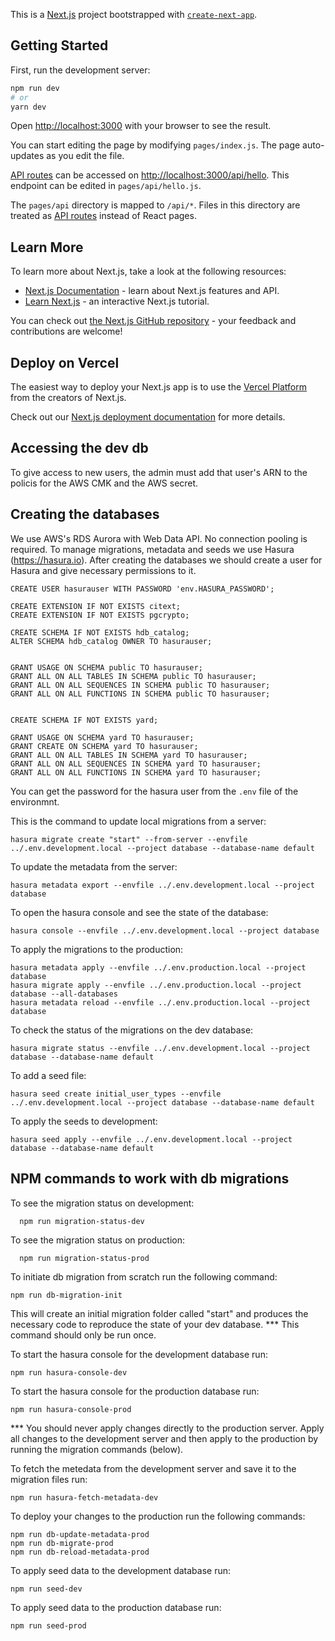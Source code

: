 This is a [Next.js](https://nextjs.org/) project bootstrapped with [`create-next-app`](https://github.com/vercel/next.js/tree/canary/packages/create-next-app).

## Getting Started

First, run the development server:

```bash
npm run dev
# or
yarn dev
```

Open [http://localhost:3000](http://localhost:3000) with your browser to see the result.

You can start editing the page by modifying `pages/index.js`. The page auto-updates as you edit the file.

[API routes](https://nextjs.org/docs/api-routes/introduction) can be accessed on [http://localhost:3000/api/hello](http://localhost:3000/api/hello). This endpoint can be edited in `pages/api/hello.js`.

The `pages/api` directory is mapped to `/api/*`. Files in this directory are treated as [API routes](https://nextjs.org/docs/api-routes/introduction) instead of React pages.

## Learn More

To learn more about Next.js, take a look at the following resources:

- [Next.js Documentation](https://nextjs.org/docs) - learn about Next.js features and API.
- [Learn Next.js](https://nextjs.org/learn) - an interactive Next.js tutorial.

You can check out [the Next.js GitHub repository](https://github.com/vercel/next.js/) - your feedback and contributions are welcome!

## Deploy on Vercel

The easiest way to deploy your Next.js app is to use the [Vercel Platform](https://vercel.com/new?utm_medium=default-template&filter=next.js&utm_source=create-next-app&utm_campaign=create-next-app-readme) from the creators of Next.js.

Check out our [Next.js deployment documentation](https://nextjs.org/docs/deployment) for more details.

## Accessing the dev db

To give access to new users, the admin must add that user's ARN to the policis for the AWS CMK and the AWS secret.

## Creating the databases

We use AWS's RDS Aurora with Web Data API. No connection pooling is required.
To manage migrations, metadata and seeds we use Hasura (https://hasura.io).
After creating the databases we should create a user for Hasura and give necessary permissions to it.

```
CREATE USER hasurauser WITH PASSWORD 'env.HASURA_PASSWORD';

CREATE EXTENSION IF NOT EXISTS citext;
CREATE EXTENSION IF NOT EXISTS pgcrypto;

CREATE SCHEMA IF NOT EXISTS hdb_catalog;
ALTER SCHEMA hdb_catalog OWNER TO hasurauser;


GRANT USAGE ON SCHEMA public TO hasurauser;
GRANT ALL ON ALL TABLES IN SCHEMA public TO hasurauser;
GRANT ALL ON ALL SEQUENCES IN SCHEMA public TO hasurauser;
GRANT ALL ON ALL FUNCTIONS IN SCHEMA public TO hasurauser;


CREATE SCHEMA IF NOT EXISTS yard;

GRANT USAGE ON SCHEMA yard TO hasurauser;
GRANT CREATE ON SCHEMA yard TO hasurauser;
GRANT ALL ON ALL TABLES IN SCHEMA yard TO hasurauser;
GRANT ALL ON ALL SEQUENCES IN SCHEMA yard TO hasurauser;
GRANT ALL ON ALL FUNCTIONS IN SCHEMA yard TO hasurauser;
```

You can get the password for the hasura user from the `.env` file of the environmnt.

This is the command to update local migrations from a server:

```
hasura migrate create "start" --from-server --envfile ../.env.development.local --project database --database-name default
```

To update the metadata from the server:

```
hasura metadata export --envfile ../.env.development.local --project database
```

To open the hasura console and see the state of the database:

```
hasura console --envfile ../.env.development.local --project database
```

To apply the migrations to the production:

```
hasura metadata apply --envfile ../.env.production.local --project database
hasura migrate apply --envfile ../.env.production.local --project database --all-databases
hasura metadata reload --envfile ../.env.production.local --project database
```

To check the status of the migrations on the dev database:

```
hasura migrate status --envfile ../.env.development.local --project database --database-name default
```

To add a seed file:

```
hasura seed create initial_user_types --envfile ../.env.development.local --project database --database-name default
```

To apply the seeds to development:

```
hasura seed apply --envfile ../.env.development.local --project database --database-name default
```

## NPM commands to work with db migrations

To see the migration status on development:

```
  npm run migration-status-dev
```

To see the migration status on production:

```
  npm run migration-status-prod
```

To initiate db migration from scratch run the following command:

```
npm run db-migration-init
```

This will create an initial migration folder called "start" and produces the necessary code to reproduce the state of your dev database.
\*\*\* This command should only be run once.

To start the hasura console for the development database run:

```
npm run hasura-console-dev
```

To start the hasura console for the production database run:

```
npm run hasura-console-prod
```

\*\*\* You should never apply changes directly to the production server. Apply all changes to the development server and then apply to the production by running the migration commands (below).

To fetch the metedata from the development server and save it to the migration files run:

```
npm run hasura-fetch-metadata-dev
```

To deploy your changes to the production run the following commands:

```
npm run db-update-metadata-prod
npm run db-migrate-prod
npm run db-reload-metadata-prod
```

To apply seed data to the development database run:

```
npm run seed-dev
```

To apply seed data to the production database run:

```
npm run seed-prod
```
